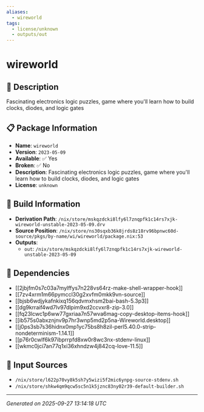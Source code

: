 ```yaml
---
aliases:
  - wireworld
tags:
  - license/unknown
  - outputs/out
---
```


# wireworld

## 📝 Description

Fascinating electronics logic puzzles, game where you'll learn how to build clocks, diodes, and logic gates

## 📋 Package Information

- **Name**: `wireworld`
- **Version**: `2023-05-09`
- **Available**: ✅ Yes
- **Broken**: ✅ No
- **Description**: Fascinating electronics logic puzzles, game where you'll learn how to build clocks, diodes, and logic gates
- **License**: `unknown`

## 🔧 Build Information

- **Derivation Path**: `/nix/store/mskqzdcki8lfy6l7znqpfk1c14rs7xjk-wireworld-unstable-2023-05-09.drv`
- **Source Position**: `/nix/store/ns30sqxb36k8jrds8z18rv96bpnwc60d-source/pkgs/by-name/wi/wireworld/package.nix:53`
- **Outputs**:
  - `out`:  `/nix/store/mskqzdcki8lfy6l7znqpfk1c14rs7xjk-wireworld-unstable-2023-05-09`

## 🔗 Dependencies

- [[2jbjfm0s7c03a7mylffys7n228vs64rz-make-shell-wrapper-hook]]
- [[7zv4xrm1m66pymccl30g2xvfm0mkk9vn-source]]
- [[bjsb6wdjykafnkixq156qdvmxhsm2bai-bash-5.3p3]]
- [[dg9krraif4wd7lv97dlpim9xd2ccvxr8-zip-3.0]]
- [[fq23lcwc1p6ww77gxriaa7n57wva6mag-copy-desktop-items-hook]]
- [[ib575s0abxznjnv9p7hr3wnp5md2p5na-Wireworld.desktop]]
- [[j0ps3sb7s36hidnx0mp1yc75bs8h8zil-perl5.40.0-strip-nondeterminism-1.14.1]]
- [[p76r0cwlf6k97ibprrpfd8xw0r8wc3nx-stdenv-linux]]
- [[wkmc0jci7an77q1xi36xhndzw4j842cq-love-11.5]]

## 📁 Input Sources

- `/nix/store/l622p70vy8k5sh7y5wizi5f2mic6ynpg-source-stdenv.sh`
- `/nix/store/shkw4qm9qcw5sc5n1k5jznc83ny02r39-default-builder.sh`

---
*Generated on 2025-09-27 13:14:18 UTC*

